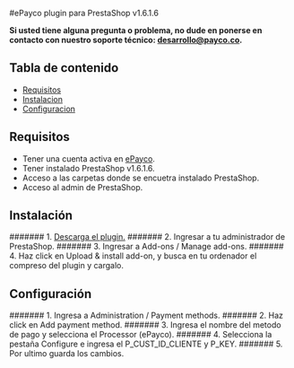 #ePayco plugin para PrestaShop v1.6.1.6

**Si usted tiene alguna pregunta o problema, no dude en ponerse en contacto con nuestro soporte técnico: desarrollo@payco.co.**

## Tabla de contenido

* [Requisitos](#requisitos)
* [Instalacion](#instalación)
* [Configuracion](#configuración)

## Requisitos

* Tener una cuenta activa en [ePayco](https://pagaycobra.com).
* Tener instalado PrestaShop v1.6.1.6.
* Acceso a las carpetas donde se encuetra instalado PrestaShop.
* Acceso al admin de PrestaShop.

## Instalación

####### 1. [Descarga el plugin.](https://github.com/epayco/Plugin_ePayco_PrestaShop/releases/tag/1.6.1.6)
####### 2. Ingresar a tu administrador de PrestaShop.
####### 3. Ingresar a Add-ons / Manage add-ons.
####### 4. Haz click en Upload & install add-on, y busca en tu ordenador el compreso del plugin y cargalo. 

## Configuración

####### 1. Ingresa a Administration / Payment methods.
####### 2. Haz click en Add payment method.
####### 3. Ingresa el nombre del metodo de pago y selecciona el Processor (ePayco).
####### 4. Selecciona la pestaña Configure e ingresa el P_CUST_ID_CLIENTE y P_KEY.
####### 5. Por ultimo guarda los cambios.